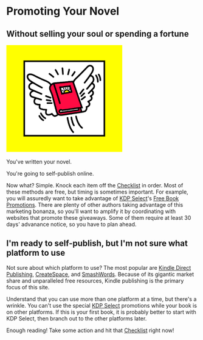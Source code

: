 # Promoting Your Novel

## Without selling your soul or spending a fortune

<img class="pure-img" style="height:20em;" src="/images/promoting-your-novel-900x825.png" alt="Promotingyournovel.com logo">

You've written your novel. 

You're going to self-publish online.

Now what? Simple. Knock each item off the [Checklist](check) in order. Most of these methods are free, but timing is sometimes important. For example, you will assuredly want to take advantage of [KDP Select](check/join-kdp-select)'s [Free Book Promotions](https://kdp.amazon.com/help/topic/A34IQ0W14ZKXM9). There are plenty of other authors taking advantage of this marketing bonanza, so you'll want to amplify it by coordinating with websites that promote these giveaways. Some of them require at least 30 days' advanance notice, so you have to plan ahead.

## I'm ready to self-publish, but I'm not sure what platform to use

Not sure about which platform to use? The most popular are [Kindle Direct Publishing](https://kdp.amazon.com), [CreateSpace](https://www.createspace.com), and [SmashWords](https://www.smashwords.com). Because of its gigantic market share and unparalleled free resources, Kindle publishing is the primary focus of this site.

Understand that you can use more than one platform at a time, but there's a wrinkle. You can't use the special  [KDP Select](check/join-kdp-select) promotions while your book is on other platforms. If this is your first book, it is probably better to start with KDP Select, then branch out to the other platforms later.

Enough reading! Take some action and hit that [Checklist](check) right now!




